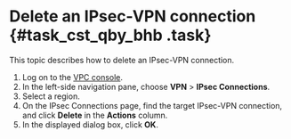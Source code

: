 # Delete an IPsec-VPN connection {#task_cst_qby_bhb .task}

This topic describes how to delete an IPsec-VPN connection.

1.   Log on to the [VPC console](https://partners-intl.aliyun.com/login-required#/vpc). 
2.  In the left-side navigation pane, choose **VPN** \> **IPsec Connections**.
3.  Select a region.
4.   On the IPsec Connections page, find the target IPsec-VPN connection, and click **Delete** in the **Actions** column. 
5.   In the displayed dialog box, click **OK**. 

